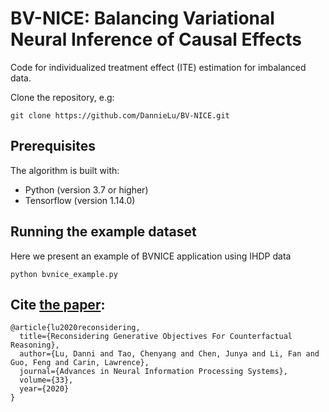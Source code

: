 # BV-NICE: Balancing Variational Neural Inference of Causal Effects

Code for individualized treatment effect (ITE) estimation for imbalanced data.

Clone the repository, e.g:

```
git clone https://github.com/DannieLu/BV-NICE.git
```

## Prerequisites

The algorithm is built with:

* Python (version 3.7 or higher)
* Tensorflow (version 1.14.0)

## Running the example dataset

Here we present an example of BVNICE application using IHDP data

```
python bvnice_example.py
```

## Cite [the paper](https://proceedings.neurips.cc/paper/2020/file/f5cfbc876972bd0d031c8abc37344c28-Paper.pdf):

```
@article{lu2020reconsidering,
  title={Reconsidering Generative Objectives For Counterfactual Reasoning},
  author={Lu, Danni and Tao, Chenyang and Chen, Junya and Li, Fan and Guo, Feng and Carin, Lawrence},
  journal={Advances in Neural Information Processing Systems},
  volume={33},
  year={2020}
}
```

